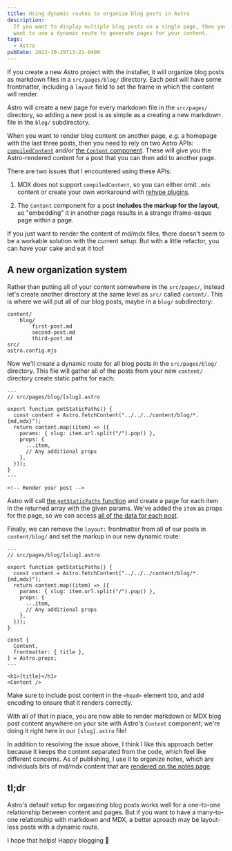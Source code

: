 ```yaml
---
title: Using dynamic routes to organize blog posts in Astro
description:
  If you want to display multiple blog posts on a single page, then you might
  want to use a dynamic route to generate pages for your content.
tags:
  - Astro
pubDate: 2022-10-29T13:21-0400
---
```


If you create a new Astro project with the installer, it will organize blog
posts as markdown files in a `src/pages/blog/` directory. Each post will have
some frontmatter, including a `layout` field to set the frame in which the
content will render.

Astro will create a new page for every markdown file in the `src/pages/`
directory, so adding a new post is as simple as a creating a new markdown file
in the `blog/` subdirectory.

When you want to render blog content on another page, _e.g._ a homepage with the
last three posts, then you need to rely on two Astro APIs:
[`compiledContent`](https://docs.astro.build/en/guides/markdown-content/#compiledcontent)
and/or
[the `Content` component](https://docs.astro.build/en/guides/markdown-content/#content).
These will give you the Astro-rendered content for a post that you can then add
to another page.

There are two issues that I encountered using these APIs:

1. MDX does not support `compiledContent`, so you can either omit `.mdx` content
   or create your own workaround with
   [rehype plugins](https://docs.astro.build/en/guides/integrations-guide/mdx/#inject-frontmatter-via-remark-or-rehype-plugins).

2. The `Content` component for a post **includes the markup for the layout**, so
   "embedding" it in another page results in a strange iframe-esque page within
   a page.

If you just want to render the content of md/mdx files, there doesn't seem to be
a workable solution with the current setup. But with a little refactor, you can
have your cake and eat it too!

## A new organization system

Rather than putting all of your content somewhere in the `src/pages/`, instead
let's create another directory at the same level as `src/` called `content/`.
This is where we will put all of our blog posts, maybe in a `blog/`
subdirectory:

```
content/
    blog/
        first-post.md
        second-post.md
        third-post.md
src/
astro.config.mjs
```

Now we'll create a dynamic route for all blog posts in the `src/pages/blog/`
directory. This file will gather all of the posts from your new `content/`
directory create static paths for each:

```astro
---
// src/pages/blog/[slug].astro

export function getStaticPaths() {
  const content = Astro.fetchContent("../../../content/blog/*.{md,mdx}");
  return content.map((item) => ({
    params: { slug: item.url.split("/").pop() },
    props: {
      ...item,
      // Any additional props
    },
  }));
}
---

<!-- Render your post -->
```

Astro will call
[the `getStaticPaths` function](https://docs.astro.build/en/core-concepts/routing/#static-ssg-mode)
and create a page for each item in the returned array with the given params.
We've added the `item` as props for the page, so we can access
[all of the data for each post](https://docs.astro.build/en/guides/markdown-content/#markdown-layout-props).

Finally, we can remove the `layout:` frontmatter from all of our posts in
`content/blog/` and set the markup in our new dynamic route:

```astro
---
// src/pages/blog/[slug].astro

export function getStaticPaths() {
  const content = Astro.fetchContent("../../../content/blog/*.{md,mdx}");
  return content.map((item) => ({
    params: { slug: item.url.split("/").pop() },
    props: {
      ...item,
      // Any additional props
    },
  }));
}

const {
  Content,
  frontmatter: { title },
} = Astro.props;
---

<h1>{title}</h1>
<Content />
```

<call-out type="info">

Make sure to include post content in the `<head>` element too, and add encoding
to ensure that it renders correctly.

</call-out>

With all of that in place, you are now able to render markdown or MDX blog post
content anywhere on your site with Astro's `Content` component; we're doing it
right here in our `[slug].astro` file!

In addition to resolving the issue above, I think I like this approach better
because it keeps the content separated from the code, which feel like different
concerns. As of publishing, I use it to organize notes, which are individuals
bits of md/mdx content that are [rendered on the notes page](/notes).

## tl;dr

Astro's default setup for organizing blog posts works well for a one-to-one
relationship between content and pages. But if you want to have a many-to-one
relationship with markdown and MDX, a better aproach may be layout-less posts
with a dynamic route.

I hope that helps! Happy blogging 🚀
